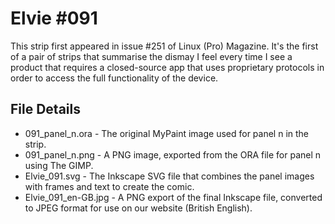 Elvie #091
==========
This strip first appeared in issue #251 of Linux (Pro) Magazine. It's the first of a pair of strips that summarise
the dismay I feel every time I see a product that requires a closed-source app that uses proprietary protocols in
order to access the full functionality of the device.


File Details
------------
* 091_panel_n.ora     - The original MyPaint image used for panel n in the strip.
* 091_panel_n.png     - A PNG image, exported from the ORA file for panel n using The GIMP.
* Elvie_091.svg       - The Inkscape SVG file that combines the panel images with frames and text to create the comic.
* Elvie_091_en-GB.jpg - A PNG export of the final Inkscape file, converted to JPEG format for use on our website (British English).

